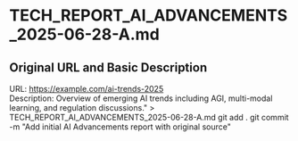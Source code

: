 # TECH_REPORT_AI_ADVANCEMENTS_2025-06-28-A.md
## Original URL and Basic Description
URL: https://example.com/ai-trends-2025  
Description: Overview of emerging AI trends including AGI, multi-modal learning, and regulation discussions." > TECH_REPORT_AI_ADVANCEMENTS_2025-06-28-A.md
git add .
git commit -m "Add initial AI Advancements report with original source"
